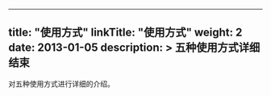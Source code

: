 
---
title: "使用方式"
linkTitle: "使用方式"
weight: 2
date: 2013-01-05
description: >
  五种使用方式详细结束
---

对五种使用方式进行详细的介绍。
